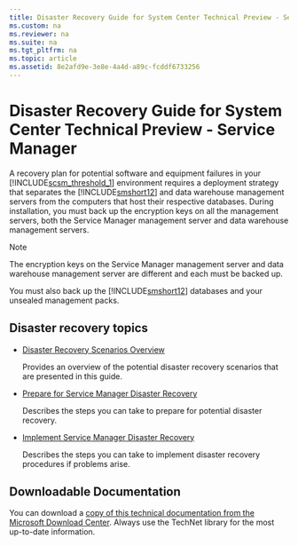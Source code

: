 ```yaml
---
title: Disaster Recovery Guide for System Center Technical Preview - Service Manager
ms.custom: na
ms.reviewer: na
ms.suite: na
ms.tgt_pltfrm: na
ms.topic: article
ms.assetid: 8e2afd9e-3e8e-4a4d-a89c-fcddf6733256
---
```

# Disaster Recovery Guide for System Center Technical Preview - Service Manager
A recovery plan for potential software and equipment failures in your [!INCLUDE[scsm_threshold_1](./Token/scsm_threshold_1_md.md)] environment requires a deployment strategy that separates the [!INCLUDE[smshort12](./Token/smshort12_md.md)] and data warehouse management servers from the computers that host their respective databases. During installation, you must back up the encryption keys on all the management servers, both the Service Manager management server and data warehouse management servers.

> [!NOTE]
> The encryption keys on the Service Manager management server and data warehouse management server are different and each must be backed up.

You must also back up the [!INCLUDE[smshort12](./Token/smshort12_md.md)] databases and your unsealed management packs.

## Disaster recovery topics

-   [Disaster Recovery Scenarios Overview](./Disaster-Recovery-Scenarios-Overview.md)

    Provides an overview of the potential disaster recovery scenarios that are presented in this guide.

-   [Prepare for Service Manager Disaster Recovery](./Prepare-for-Service-Manager-Disaster-Recovery.md)

    Describes the steps you can take to prepare for potential disaster recovery.

-   [Implement Service Manager Disaster Recovery](./Implement-Service-Manager-Disaster-Recovery.md)

    Describes the steps you can take to implement disaster recovery procedures if problems arise.

## Downloadable Documentation
You can download a [copy of this technical documentation from the Microsoft Download Center](http://go.microsoft.com/fwlink/?LinkId=246620). Always use the TechNet library for the most up\-to\-date information.


